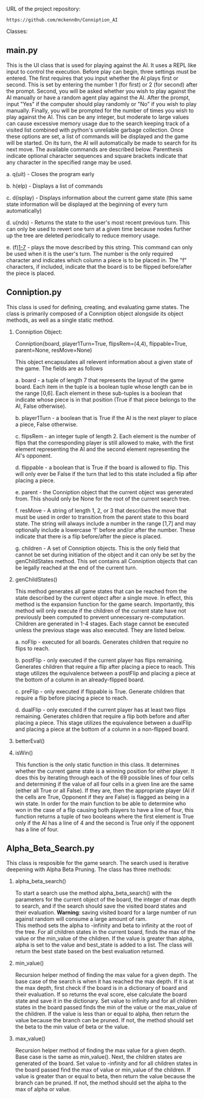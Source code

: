 URL of the project repository:

    https://github.com/mckenn0n/Conniption_AI

Classes:
  ## main.py ##
  
  This is the UI class that is used for playing against the AI. It uses a REPL like input to control
  the execution. Before play can begin, three settings must be entered. The first requires that you
  input whether the AI plays first or second. This is set by entering the number 1 (for first) or 2
  (for second) after the prompt. Second, you will be asked whether you wish to play against the AI
  manually or have a random agent play against the AI. After the prompt, input "Yes" if the computer
  should play randomly or "No" if you wish to play manually. Finally, you will be prompted for the
  number of times you wish to play against the AI. This can be any integer, but moderate to large
  values can cause excessive memory usage due to the search keeping track of a visited list combined
  with python's unreliable garbage collection. Once these options are set, a list of commands will
  be displayed and the game will be started. On its turn, the AI will automatically be made to
  search for its next move. The available commands are described below. Parenthesis indicate
  optional character sequences and square brackets indicate that any character in the specified
  range may be used.

  a. q(uit)      - Closes the program early

  b. h(elp)      - Displays a list of commands

  c. d(isplay)   - Displays information about the current game state (this same state information
                   will be displayed at the beginning of every turn automatically)

  d. u(ndo)      - Returns the state to the user's most recent previous turn. This can only be used
                   to revert one turn at a given time because nodes further up the tree are deleted
                   periodically to reduce memory usage.

  e. (f)[1-7](f) - plays the move described by this string. This command can only be used when it is
                   the user's turn. The number is the only required character and indicates which
                   column a piece is to be placed in. The "f" characters, if included, indicate that
                   the board is to be flipped before/after the piece is placed.

  ## Conniption.py ##
  
  This class is used for defining, creating, and evaluating game states. The class is primarily composed of a Conniption object alongside its object methods, as well as a single static method.

  1.  Conniption Object:

      Conniption(board, player1Turn=True, flipsRem=(4,4), flippable=True, parent=None, resMove=None)
        
        This object encapsulates all relevent information about a given state of the game. The fields are as follows

        a. board - a tuple of length 7 that represents the layout of the game board. Each item in
           the tuple is a boolean tuple whose length can be in the range [0,6]. Each element in
           these sub-tuples is a boolean that indicate whose piece is in that position (True if
           that piece belongs to the AI, False otherwise).

        b. player1Turn - a boolean that is True if the AI is the next player to place a piece,
           False otherwise.

        c. flipsRem - an integer tuple of length 2. Each element is the number of flips that the
           corresponding player is still allowed to make, with the first element representing the
           AI and the second element representing the AI's opponent.

        d. flippable - a boolean that is True if the board is allowed to flip. This will only ever
           be False if the turn that led to this state included a flip after placing a piece.

        e. parent - the Conniption object that the current object was generated from. This should
           only be None for the root of the current search tree.

        f. resMove - A string of length 1, 2, or 3 that describes the move that must be used in
           order to transition from the parent state to this board state. The string will always
           include a number in the range [1,7] and may optionally include a lowercase 'f' before
           and/or after the number. These indicate that there is a flip before/after the piece is
           placed.

        g. children - A set of Conniption objects. This is the only field that cannot be set
           during initiation of the object and it can only be set by the genChildStates method.
           This set contains all Conniption objects that can be legally reached at the end of the
           current turn.

  2.  genChildStates()

        This method generates all game states that can be reached from the state described by the
        current object after a single move. In effect, this method is the expansion function for the
        game search. Importantly, this method will only execute if the children of the current state
        have not previously been computed to prevent unnecessary re-computation. Children are
        generated in 1-4 stages. Each stage cannot be executed unless the previous stage was also
        executed. They are listed below.

        a. noFlip - executed for all boards. Generates children that require no flips to reach.

        b. postFlip - only executed if the current player has flips remaining. Generates children
           that require a flip after placing a piece to reach. This stage utilizes the equivalence
           between a postFlip and placing a piece at the bottom of a column in an already-flipped board.

        c. preFlip - only executed if flippable is True. Generate children that require a flip
           before placing a piece to reach.
             
        d. dualFlip - only executed if the current player has at least two flips remaining.
           Generates children that require a flip both before and after placing a piece. This
           stage utilizes the equivalence between a dualFlip and placing a piece at the bottom of a
           column in a non-flipped board.

  3. betterEval()

  4. isWin()

        This function is the only static function in this class. It determines whether the current
        game state is a winning position for either player. It does this by iterating through each
        of the 69 possible lines of four cells and determining if the value of all four cells in a
        given line are the same (either all True or all False). If they are, then the appropriate
        player (AI if the cells are True, Opponent if they are False) is flagged as being in a win
        state. In order for the main function to be able to determine who won in the case of a flip
        causing both players to have a line of four, this function returns a tuple of two booleans
        where the first element is True only if the AI has a line of 4 and the second is True only
        if the opponent has a line of four.

  ## Alpha_Beta_Search.py ##

  This class is resposible for the game search.  The search used is iterative deepening with Alpha
  Beta Pruning.  The class has three methods:

  1.  alpha_beta_search()

        To start a search use the method alpha_beta_search() with the parameters for the current
        object of the board, the integer of max depth to search, and if the search should save the
        visited board states and their evaluation.  **Warning**: saving visited board for a large
        number of run against random will consume a large amount of ram.  
        This method sets the alpha to -infinity and beta to infinity at the root of the tree. For
        all children states in the current board, finds the max of the value or the min_value of
        the children. If the value is greater than alpha, alpha is set to the value and best_state
        is added to a list. The class will return the best state based on the best evaluation
        returned. 

  2.  min_value()

        Recursion helper method of finding the max value for a given depth. The base case of the
        search is when it has reached the max depth. If it is at the max depth, first check if the
        board is in a dictionary of board and their evaluation. If so returns the eval score, else
        calculate the board state and save it in the dictionary. Set value to infinity and for all
        children states in the board passed finds the min of the value or the max_value of the
        children.  If the value is less than or equal to alpha, then return the value because the
        branch can be pruned.  If not, the method should set the beta to the min value of beta or
        the value.

  3.  max_value()

        Recursion helper method of finding the max value for a given depth.  Base case is the same
        as min_value(). Next, the children states are generated of the board. Set value to -infinity
        and for all children states in the board passed find the max of value or min_value of the
        children.  If value is greater than or equal to beta, then return the value because the
        branch can be pruned. If not, the method should set the alpha to the max of alpha or value.
